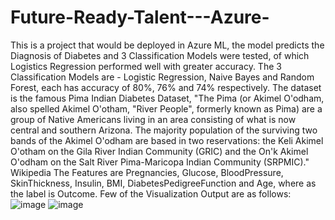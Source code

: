 # Future-Ready-Talent---Azure-
This is a project that would be deployed in Azure ML, the model predicts the Diagnosis of Diabetes and 3  Classification Models were tested, of which Logistics Regression performed well with greater accuracy. 
The 3 Classification Models are - Logistic Regression, Naive Bayes and Random Forest, each has accuracy of 80%, 76% and 74% respectively. 
The dataset is the famous Pima Indian Diabetes Dataset, "The Pima (or Akimel O'odham, also spelled Akimel O'otham, "River People", formerly known as Pima) are a group of Native Americans living in an area consisting of what is now central and southern Arizona. The majority population of the surviving two bands of the Akimel O'odham are based in two reservations: the Keli Akimel O'otham on the Gila River Indian Community (GRIC) and the On'k Akimel O'odham on the Salt River Pima-Maricopa Indian Community (SRPMIC)." Wikipedia
The Features are Pregnancies, Glucose, BloodPressure, SkinThickness, Insulin, BMI, DiabetesPedigreeFunction and Age, where as the label is Outcome. 
Few of the Visualization Output are as follows: 
![image](https://user-images.githubusercontent.com/91931548/174435283-0330e3d2-8554-4495-afb8-fd0f70ff0557.png)
![image](https://user-images.githubusercontent.com/91931548/174435292-3e198f2e-df86-4c0b-8044-f1c77cb2a22d.png)
